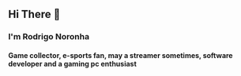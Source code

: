## Hi There 👋
### I'm Rodrigo Noronha
#### Game collector, e-sports fan, may a streamer sometimes, software developer and a gaming pc enthusiast
